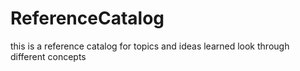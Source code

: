 # ReferenceCatalog



this is a reference catalog for topics and ideas learned
look through different concepts



